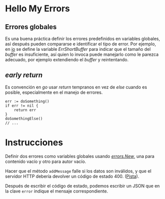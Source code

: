 # Hello My Errors

## Errores globales

Es una buena práctica definir los errores predefinidos en variables
globales, así después pueden compararse e identificar el tipo de error.
Por ejemplo, en [io](https://golang.org/pkg/io/#pkg-variables) se define
la variable _ErrShortBuffer_ para indicar que el tamaño del _buffer_ es
insuficiente, así quien lo invoca puede manejarlo como le parezca
adecuado, por ejemplo extendiendo el _buffer_ y reintentando.

## _early return_

Es convención en _go_ usar _return_ tempranos en vez de _else_ cuando es
posible, especialmente en el manejo de errores.

```golang
err := doSomething()
if err != nil {
    return err
}
doSomethingElse()
// ...
```

# Instrucciones

Definir dos errores como variables globales usando
[_errors.New_](https://golang.org/pkg/errors/#New), una para contenido
vacío y otro para autor vacío.

Hacer que el método `addMessage` falle si los datos son inválidos, y que el
servidor HTTP debería devolver un código de estado 400.
([Pista](https://golang.org/pkg/net/http/#ResponseWriter)).

Después de escribir el código de estado, podemos escribir un JSON que en
la clave `error` indique el mensaje correspondiente.
